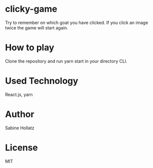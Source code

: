 # clicky-game
Try to remember on which goat you have clicked. If you click an image twice the game will start again.

# How to play
Clone the repository and run yarn start in your directory CLI.

# Used Technology
React.js, yarn

# Author
Sabine Hollatz

# License 
MIT

